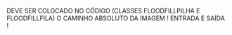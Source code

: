 DEVE SER COLOCADO NO CÓDIGO (CLASSES FLOODFILLPILHA E FLOODFILLFILA) O CAMINHO ABSOLUTO DA IMAGEM
! ENTRADA E SAÍDA !
